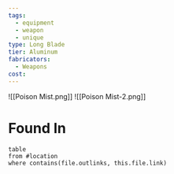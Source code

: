 ```yaml
---
tags:
  - equipment
  - weapon
  - unique
type: Long Blade
tier: Aluminum
fabricators:
  - Weapons
cost:
---
```

![[Poison Mist.png]]
![[Poison Mist-2.png]]
# Found In
```dataview
table
from #location 
where contains(file.outlinks, this.file.link)
```

